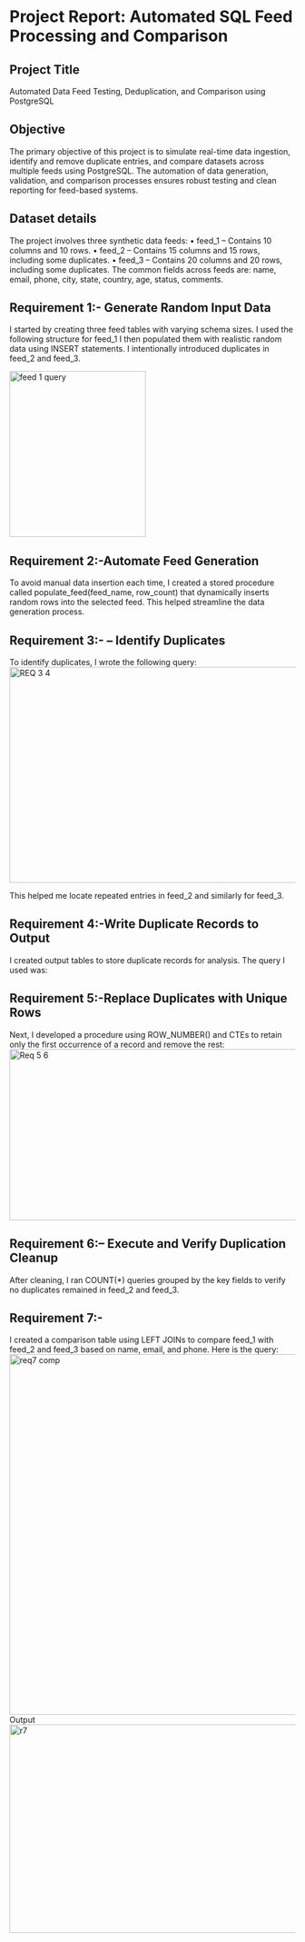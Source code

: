 # Project Report: Automated SQL Feed Processing and Comparison
## Project Title
Automated Data Feed Testing, Deduplication, and Comparison using PostgreSQL
## Objective
The primary objective of this project is to simulate real-time data ingestion, identify and remove duplicate entries, and compare datasets across multiple feeds using PostgreSQL. The automation of data generation, validation, and comparison processes ensures robust testing and clean reporting for feed-based systems.
## Dataset details
The project involves three synthetic data feeds:
•	 feed_1 – Contains 10 columns and 10 rows.
•	 feed_2 – Contains 15 columns and 15 rows, including some duplicates.
•	 feed_3 – Contains 20 columns and 20 rows, including some duplicates.
The common fields across feeds are: name, email, phone, city, state, country, age, status, comments.
## Requirement 1:- Generate Random Input Data
I started by creating three feed tables with varying schema sizes. I used the following structure for feed_1
I then populated them with realistic random data using INSERT statements. I intentionally introduced duplicates in feed_2 and feed_3.

<img width="240" height="292" alt="feed 1 query" src="https://github.com/user-attachments/assets/613dffa8-c41a-4da6-bcd0-c95a014b0ab1" />

## Requirement 2:-Automate Feed Generation
To avoid manual data insertion each time, I created a stored procedure called populate_feed(feed_name, row_count) that dynamically inserts random rows into the selected feed.
This helped streamline the data generation process.
## Requirement 3:- – Identify Duplicates
To identify duplicates, I wrote the following query:
<img width="1041" height="380" alt="REQ 3  4" src="https://github.com/user-attachments/assets/ba48c3b0-0c56-4926-97a3-0633c89d5795" />

This helped me locate repeated entries in feed_2 and similarly for feed_3.
## Requirement 4:-Write Duplicate Records to Output
I created output tables to store duplicate records for analysis. The query I used was:

## Requirement 5:-Replace Duplicates with Unique Rows
Next, I developed a procedure using ROW_NUMBER() and CTEs to retain only the first occurrence of a record and remove the rest:
<img width="1041" height="301" alt="Req 5 6" src="https://github.com/user-attachments/assets/903498e4-53ab-49e9-9098-932c87f757f6" />

## Requirement 6:– Execute and Verify Duplication Cleanup
After cleaning, I ran COUNT(*) queries grouped by the key fields to verify no duplicates remained in feed_2 and feed_3.
## Requirement 7:-
I created a comparison table using LEFT JOINs to compare feed_1 with feed_2 and feed_3 based on name, email, and phone. Here is the query:
<img width="927" height="635" alt="req7 comp" src="https://github.com/user-attachments/assets/a83ad0d5-001e-4bbf-911c-408c35f796ca" />
Output
<img width="988" height="367" alt="r7" src="https://github.com/user-attachments/assets/debd12d3-e367-4376-ae35-bf9ad9f036dc" />







